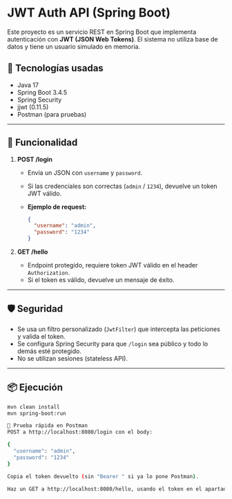 # JWT Auth API (Spring Boot)

Este proyecto es un servicio REST en Spring Boot que implementa autenticación con **JWT (JSON Web Tokens)**. El sistema no utiliza base de datos y tiene un usuario simulado en memoria.

## 🚀 Tecnologías usadas

- Java 17
- Spring Boot 3.4.5
- Spring Security
- jjwt (0.11.5)
- Postman (para pruebas)

---

## 🔐 Funcionalidad

1. **POST /login**
   - Envía un JSON con `username` y `password`.
   - Si las credenciales son correctas (`admin` / `1234`), devuelve un token JWT válido.
   - **Ejemplo de request:**

     ```json
     {
       "username": "admin",
       "password": "1234"
     }
     ```

2. **GET /hello**
   - Endpoint protegido, requiere token JWT válido en el header `Authorization`.
   - Si el token es válido, devuelve un mensaje de éxito.

---

## 🛡️ Seguridad

- Se usa un filtro personalizado (`JwtFilter`) que intercepta las peticiones y valida el token.
- Se configura Spring Security para que `/login` sea público y todo lo demás esté protegido.
- No se utilizan sesiones (stateless API).

---

## 📦 Ejecución

```bash
mvn clean install
mvn spring-boot:run

🧪 Prueba rápida en Postman
POST a http://localhost:8080/login con el body:

{
  "username": "admin",
  "password": "1234"
}

Copia el token devuelto (sin "Bearer " si ya lo pone Postman).

Haz un GET a http://localhost:8080/hello, usando el token en el apartado Authorization → Bearer Token.
